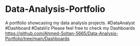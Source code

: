 # Data-Analysis-Portfolio
A portfolio showcasing my data analysis projects. #DataAnalyst #Dashboard #DataViz
Please feel free to check my Dashboards https://github.com/Ahmed-Soltan-5665/Data-Analysis-Portfolio/tree/main/Dashboards

